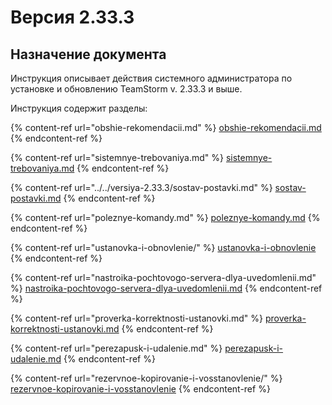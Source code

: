 # Версия 2.33.3

## Назначение документа

Инструкция описывает действия системного администратора по установке и обновлению TeamStorm v. 2.33.3 и выше.

Инструкция содержит разделы:

{% content-ref url="obshie-rekomendacii.md" %}
[obshie-rekomendacii.md](obshie-rekomendacii.md)
{% endcontent-ref %}

{% content-ref url="sistemnye-trebovaniya.md" %}
[sistemnye-trebovaniya.md](sistemnye-trebovaniya.md)
{% endcontent-ref %}

{% content-ref url="../../versiya-2.33.3/sostav-postavki.md" %}
[sostav-postavki.md](../../versiya-2.33.3/sostav-postavki.md)
{% endcontent-ref %}

{% content-ref url="poleznye-komandy.md" %}
[poleznye-komandy.md](poleznye-komandy.md)
{% endcontent-ref %}

{% content-ref url="ustanovka-i-obnovlenie/" %}
[ustanovka-i-obnovlenie](ustanovka-i-obnovlenie/)
{% endcontent-ref %}

{% content-ref url="nastroika-pochtovogo-servera-dlya-uvedomlenii.md" %}
[nastroika-pochtovogo-servera-dlya-uvedomlenii.md](nastroika-pochtovogo-servera-dlya-uvedomlenii.md)
{% endcontent-ref %}

{% content-ref url="proverka-korrektnosti-ustanovki.md" %}
[proverka-korrektnosti-ustanovki.md](proverka-korrektnosti-ustanovki.md)
{% endcontent-ref %}

{% content-ref url="perezapusk-i-udalenie.md" %}
[perezapusk-i-udalenie.md](perezapusk-i-udalenie.md)
{% endcontent-ref %}

{% content-ref url="rezervnoe-kopirovanie-i-vosstanovlenie/" %}
[rezervnoe-kopirovanie-i-vosstanovlenie](rezervnoe-kopirovanie-i-vosstanovlenie/)
{% endcontent-ref %}
